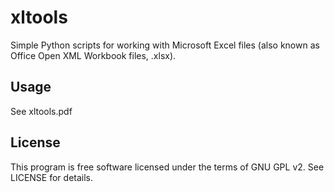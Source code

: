 # xltools

Simple Python scripts for working with Microsoft Excel files (also known as Office Open XML Workbook files, .xlsx).

## Usage

See xltools.pdf

## License

This program is free software licensed under the terms of GNU GPL v2. See LICENSE for details.